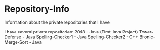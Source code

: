 # Repository-Info
Information about the private repositories that I have

I have several private repositories:
2048 - Java (First Java Project)
Tower-Defense - Java
Spelling-Checker1 - Java
Spelling-Checker2 - C++
Bitonic-Merge-Sort - Java
